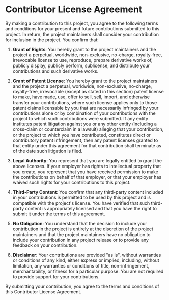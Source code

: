 # Contributor License Agreement

By making a contribution to this project, you agree to the following terms and conditions for your present and future contributions submitted to this project. In return, the project maintainers shall consider your contribution for inclusion in the project. You confirm that:

1. **Grant of Rights**: You hereby grant to the project maintainers and the project a perpetual, worldwide, non-exclusive, no-charge, royalty-free, irrevocable license to use, reproduce, prepare derivative works of, publicly display, publicly perform, sublicense, and distribute
   your contributions and such derivative works.

2. **Grant of Patent License**: You hereby grant to the project maintainers and the project a perpetual, worldwide, non-exclusive, no-charge, royalty-free, irrevocable (except as stated in this section) patent license to make, have made, use, offer to sell, sell, import, and
   otherwise transfer your contributions, where such license applies only to those patent claims licensable by you that are necessarily infringed by your contributions alone or by combination of your contributions with the project to which such contributions were submitted. If
   any entity institutes patent litigation against you or any other entity (including a cross-claim or counterclaim in a lawsuit) alleging that your contribution, or the project to which you have contributed, constitutes direct or contributory patent infringement, then any patent
   licenses granted to that entity under this agreement for that contribution shall terminate as of the date such litigation is filed.

3. **Legal Authority**: You represent that you are legally entitled to grant the above licenses. If your employer has rights to intellectual property that you create, you represent that you have received permission to make the contributions on behalf of that employer, or that
   your employer has waived such rights for your contributions to this project.

4. **Third-Party Content**: You confirm that any third-party content included in your contributions is permitted to be used by this project and is compatible with the project's license. You have verified that such third-party content is appropriately licensed and that you have
   the right to submit it under the terms of this agreement.

5. **No Obligation**: You understand that the decision to include your contribution in the project is entirely at the discretion of the project maintainers and that the project maintainers have no obligation to include your contribution in any project release or to provide any
   feedback on your contribution.

6. **Disclaimer**: Your contributions are provided "as is", without warranties or conditions of any kind, either express or implied, including, without limitation, any warranties or conditions of title, non-infringement, merchantability, or fitness for a particular purpose. You
   are not required to provide support for your contributions.

By submitting your contribution, you agree to the terms and conditions of this Contributor License Agreement.
